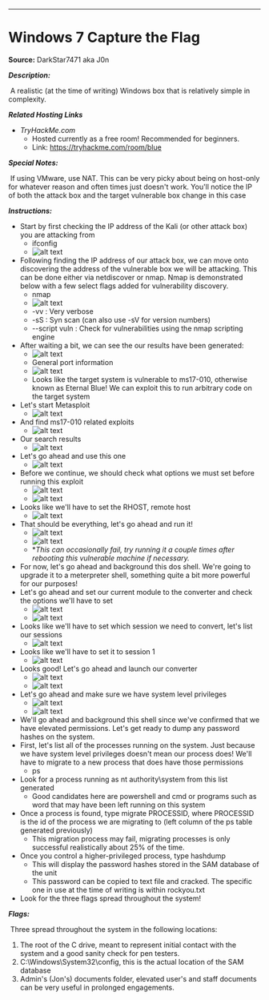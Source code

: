 ****

# Windows 7 Capture the Flag



**Source:** DarkStar7471 aka J0n

***Description:***

​	A realistic (at the time of writing) Windows box that is relatively simple in complexity. 

***Related Hosting Links***

- *TryHackMe.com*
  - Hosted currently as a free room! Recommended for beginners.
  - Link: https://tryhackme.com/room/blue

***Special Notes:***

​	If using VMware, use NAT. This can be very picky about being on host-only for whatever reason and often times just doesn't work. You'll notice the IP of both the attack box and the target vulnerable box change in this case 	



***Instructions:*** 

- Start by first checking the IP address of the Kali (or other attack box) you are attacking from
  - ifconfig
  - ![alt text](https://i.imgur.com/vA01pmM.png)
- Following finding the IP address of our attack box, we can move onto discovering the address of the vulnerable box we will be attacking. This can be done either via netdiscover or nmap. Nmap is demonstrated below with a few select flags added for vulnerability discovery.
  - nmap 
  - ![alt text](https://i.imgur.com/iWmqxQI.png)
  - -vv : Very verbose
  - -sS : Syn scan (can also use -sV for version numbers)
  - --script vuln : Check for vulnerabilities using the nmap scripting engine
- After waiting a bit, we can see the our results have been generated:
  - ![alt text](https://i.imgur.com/EdrB4PX.png)
  - General port information
  - ![alt text](https://i.imgur.com/z7YkpXq.png)
  - Looks like the target system is vulnerable to ms17-010, otherwise known as Eternal Blue! We can exploit this to run arbitrary code on the target system
- Let's start Metasploit
  - ![alt text](https://i.imgur.com/WPE5Jjb.png)
- And find ms17-010 related exploits
  - ![alt text](https://i.imgur.com/QUgAPqt.png)
- Our search results
  - ![alt text](https://i.imgur.com/8Crb3UQ.png)
- Let's go ahead and use this one
  - ![alt text](https://i.imgur.com/MRU21Q3.png)
- Before we continue, we should check what options we must set before running this exploit
  - ![alt text](https://i.imgur.com/D6KlTo1.png)
  - ![alt text](https://i.imgur.com/JZUEOXU.png)
- Looks like we'll have to set the RHOST, remote host
  - ![alt text](https://i.imgur.com/tOefr2A.png)
- That should be everything, let's go ahead and run it!
  - ![alt text](https://i.imgur.com/B2vZLXQ.png)
  - ![alt text](https://i.imgur.com/NbWkwJs.png)
  - **This can occasionally fail, try running it a couple times after rebooting this vulnerable machine if necessary.*
- For now, let's go ahead and background this dos shell. We're going to upgrade it to a meterpreter shell, something quite a bit more powerful for our purposes!
- Let's go ahead and set our current module to the converter and check the options we'll have to set
  - ![alt text](https://i.imgur.com/8I7dZpp.png)
  - ![alt text](https://i.imgur.com/LMYGcIC.png)
- Looks like we'll have to set which session we need to convert, let's list our sessions
  - ![alt text](https://i.imgur.com/0JAAzN0.png)
- Looks like we'll have to set it to session 1
  - ![alt text](https://i.imgur.com/iAYMIEA.png)
- Looks good! Let's go ahead and launch our converter
  - ![alt text](https://i.imgur.com/5ymX5HJ.png)
  - ![alt text](https://i.imgur.com/O4H6Nw6.png)
- Let's go ahead and make sure we have system level privileges
  - ![alt text](https://i.imgur.com/rmH7hnM.png)
  - ![alt text](https://i.imgur.com/yBEAqpV.png)
- We'll go ahead and background this shell since we've confirmed that we have elevated permissions. Let's get ready to dump any password hashes on the system.
- First, let's list all of the processes running on the system. Just because we have system level privileges doesn't mean our process does! We'll have to migrate to a new process that does have those permissions
  - ps
- Look for a process running as nt authority\system from this list generated
  - Good candidates here are powershell and cmd or programs such as word that may have been left running on this system
- Once a process is found, type migrate PROCESSID, where PROCESSID is the id of the process we are migrating to (left column of the ps table generated previously)
  - This migration process may fail, migrating processes is only successful realistically about 25% of the time.
- Once you control a higher-privileged process, type hashdump
  - This will display the password hashes stored in the SAM database of the unit 
  - This password can be copied to text file and cracked. The specific one in use at the time of writing is within rockyou.txt
- Look for the three flags spread throughout the system!









***Flags:***

​	Three spread throughout the system in the following locations:

1. The root of the C drive, meant to represent initial contact with the system and a good sanity check for pen testers.
2. C:\Windows\System32\config, this is the actual location of the SAM database
3. Admin's (Jon's) documents folder, elevated user's and staff documents can be very useful in prolonged engagements.
